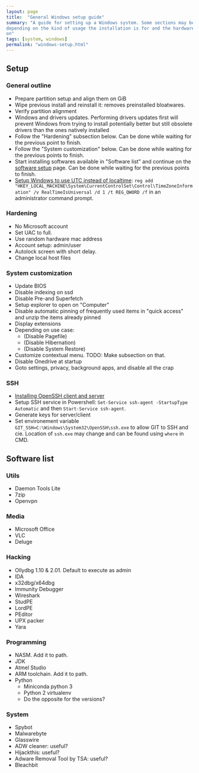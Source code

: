 ```yaml
---
layout: page
title:  "General Windows setup guide"
summary: "A guide for setting up a Windows system. Some sections may be skipped
depending on the kind of usage the installation is for and the hardware it runs
on"
tags: [system, windows]
permalink: "windows-setup.html"
---
```


## Setup
### General outline
* Prepare partition setup and align them on GiB
* Wipe previous install and reinstall it: removes preinstalled bloatwares.
* Verify partition alignment
* Windows and drivers updates. Performing drivers updates first will prevent
Windows from trying to install potentially better but still obsolete drivers
than the ones natively installed
* Follow the "Hardening" subsection below. Can be done while waiting for the previous point to finish.
* Follow the "System customization" below. Can be done while waiting for the previous points to finish.
* Start installing softwares available in "Software list" and continue on the [software setup](/software-setup.html) page. Can be done while waiting for the previous points to finish.
* [Setup Windows to use UTC instead of localtime](https://wiki.archlinux.org/index.php/System_time#UTC_in_Windows): `reg add "HKEY_LOCAL_MACHINE\System\CurrentControlSet\Control\TimeZoneInformation" /v RealTimeIsUniversal /d 1 /t REG_QWORD /f` in an administrator command prompt.

### Hardening
* No Microsoft account
* Set UAC to full.
* Use random hardware mac address
* Account setup: admin/user
* Autolock screen with short delay.
* Change local host files


### System customization
* Update BIOS
* Disable indexing on ssd
* Disable Pre-and Superfetch
* Setup explorer to open on "Computer"
* Disable automatic pinning of frequently used items in "quick access" and
unzip the items already pinned
* Display extensions
* Depending on use case:
    * (Disable Pagefile)
    * (Disable Hibernation)
    * (Disable System Restore)
* Customize contextual menu. TODO: Make subsection on that.
* Disable Onedrive at startup
* Goto settings, privacy, background apps, and disable all the crap


### SSH
* [Installing OpenSSH client and server](https://docs.microsoft.com/en-us/windows-server/administration/openssh/openssh_install_firstuse)
* Setup SSH service in Powershell: `Set-Service ssh-agent -StartupType Automatic` and then `Start-Service ssh-agent`.
* Generate keys for server/client
* Set environement variable `GIT_SSH=C:\Windows\System32\OpenSSH\ssh.exe` to allow GIT to SSH and cie. Location of `ssh.exe` may change and can be found using `where` in CMD.




## Software list
### Utils
* Daemon Tools Lite
* 7zip
* Openvpn

### Media
* Microsoft Office
* VLC
* Deluge

### Hacking
* Ollydbg 1.10 & 2.01. Default to execute as admin
* IDA
* x32dbg/x64dbg
* Immunity Debugger
* Wireshark
* StudPE
* LordPE
* PEditor
* UPX packer
* Yara

### Programming
* NASM. Add it to path.
* JDK
* Atmel Studio
* ARM toolchain. Add it to path.
* Python
    * Miniconda python 3
    * Python 2 virtualenv
    * Do the opposite for the versions?

### System
* Spybot
* Malwarebyte
* Glasswire
* ADW cleaner: useful?
* Hijackthis: useful?
* Adware Removal Tool by TSA: useful?
* Bleachbit
